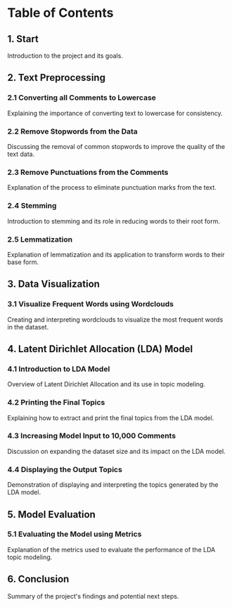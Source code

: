 # Table of Contents

## 1. Start
Introduction to the project and its goals.

## 2. Text Preprocessing
### 2.1 Converting all Comments to Lowercase
Explaining the importance of converting text to lowercase for consistency.

### 2.2 Remove Stopwords from the Data
Discussing the removal of common stopwords to improve the quality of the text data.

### 2.3 Remove Punctuations from the Comments
Explanation of the process to eliminate punctuation marks from the text.

### 2.4 Stemming
Introduction to stemming and its role in reducing words to their root form.

### 2.5 Lemmatization
Explanation of lemmatization and its application to transform words to their base form.

## 3. Data Visualization
### 3.1 Visualize Frequent Words using Wordclouds
Creating and interpreting wordclouds to visualize the most frequent words in the dataset.

## 4. Latent Dirichlet Allocation (LDA) Model
### 4.1 Introduction to LDA Model
Overview of Latent Dirichlet Allocation and its use in topic modeling.

### 4.2 Printing the Final Topics
Explaining how to extract and print the final topics from the LDA model.

### 4.3 Increasing Model Input to 10,000 Comments
Discussion on expanding the dataset size and its impact on the LDA model.

### 4.4 Displaying the Output Topics
Demonstration of displaying and interpreting the topics generated by the LDA model.

## 5. Model Evaluation
### 5.1 Evaluating the Model using Metrics
Explanation of the metrics used to evaluate the performance of the LDA topic modeling.

## 6. Conclusion
Summary of the project's findings and potential next steps.

